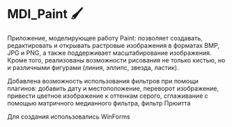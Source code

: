 # MDI_Paint 🖌️
Приложение, моделирующее работу Paint: позволяет создавать, редактировать и открывать растровые изображения в форматах BMP, JPG и PNG, а также поддерживает масштабирование изображения. Кроме того, реализованы возможности рисования не только кистью, но и различными фигурами (линия, эллипс, звезда, ластик).

Добавлена возможность использования фильтров при помощи плагинов: добавить дату и местоположение, переворот изображение, привести цветное изображение к оттенкам серого, сглаживание с помощью матричного медианного фильтра, фильтр Прюитта

Для создания использовались WinForms
